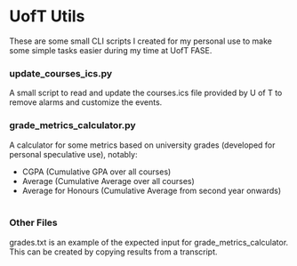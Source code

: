 # UofT Utils
These are some small CLI scripts I created for my personal use to make some simple tasks easier during my time at UofT FASE.<br>

### update_courses_ics.py
A small script to read and update the courses.ics file provided by U of T to remove alarms and customize the events.
<br>
### grade_metrics_calculator.py
A calculator for some metrics based on university grades (developed for personal speculative use), notably:<br>
- CGPA (Cumulative GPA over all courses)
- Average (Cumulative Average over all courses)
- Average for Honours (Cumulative Average from second year onwards)
<br><br>
### Other Files
grades.txt is an example of the expected input for grade_metrics_calculator. This can be created by copying results from a transcript.
<br>
